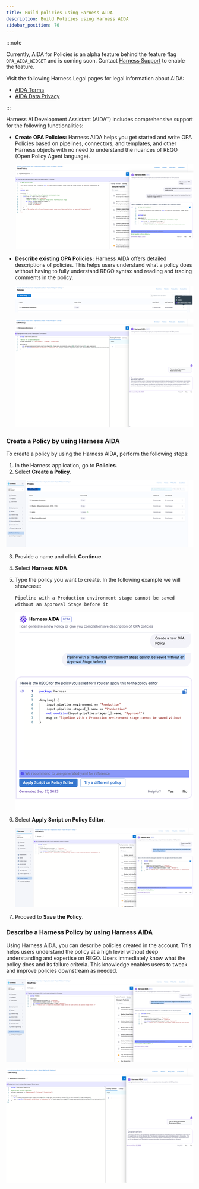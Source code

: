 ```yaml
---
title: Build policies using Harness AIDA
description: Build Policies using Harness AIDA
sidebar_position: 70
---
```


:::note

Currently, AIDA for Policies is an alpha feature behind the feature flag `OPA_AIDA_WIDGET` and is coming soon. Contact [Harness Support](mailto:support@harness.io) to enable the feature.

Visit the following Harness Legal pages for legal information about AIDA:
- [AIDA Terms](https://www.harness.io/legal/aida-terms)
- [AIDA Data Privacy](https://www.harness.io/legal/aida-privacy)

:::



Harness AI Development Assistant (AIDA&trade;) includes comprehensive support for the following functionalities:

- **Create OPA Policies:** Harness AIDA helps you get started and write OPA Policies based on pipelines, connectors, and templates, and other Harness objects with no need to understand the nuances of REGO (Open Policy Agent language). 

  ![](./static/aida-for-opa-1.png)


- **Describe existing OPA Policies:** Harness AIDA offers detailed descriptions of policies. This helps users understand what a policy does without having to fully understand REGO syntax and reading and tracing comments in the policy.

  ![](./static/aida-for-opa-2.png)
  
  ![](./static/aida-for-opa-3.png)  

### Create a Policy by using Harness AIDA​

To create a policy by using the Harness AIDA, perform the following steps:

1. In the Harness application, go to **Policies**.
2. Select **Create a Policy**. 

  ![](./static/aida-for-opa-4.png)  

3. Provide a name and click **Continue**.
4. Select **Harness AIDA**.
5. Type the policy you want to create. In the following example we will showcase: 

   `Pipeline with a Production environment stage cannot be saved without an Approval Stage before it`

   ![](./static/aida-for-opa-5.png)

6. Select **Apply Script on Policy Editor**.

   ![](./static/aida-for-opa-6.png)

7. Proceed to **Save the Policy**.

### Describe a Harness Policy by using Harness AIDA​

Using Harness AIDA, you can describe policies created in the account. This helps users understand the policy at a high level without deep understanding and expertise on REGO. Users immediately know what the policy does and its failure criteria. This knowledge enables users to tweak and improve policies downstream as needed.

   ![](./static/aida-for-opa-7.png)

   ![](./static/aida-for-opa-8.png)




